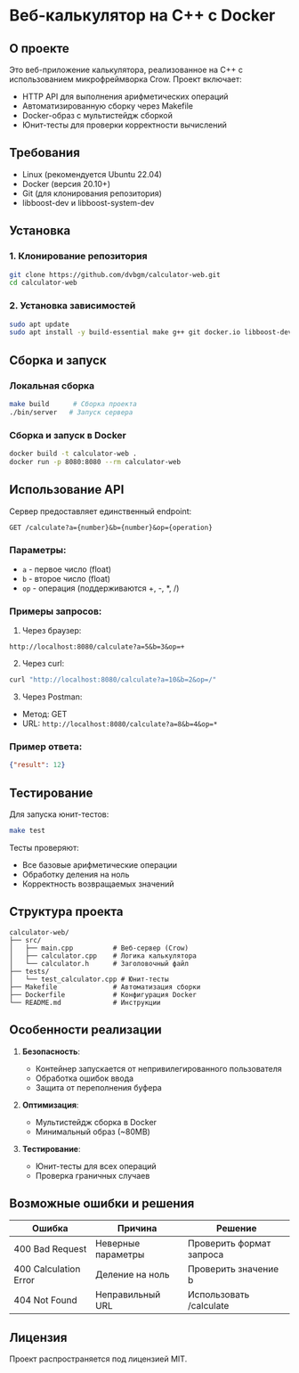 # Веб-калькулятор на C++ с Docker

## О проекте
Это веб-приложение калькулятора, реализованное на C++ с использованием микрофреймворка Crow. Проект включает:
- HTTP API для выполнения арифметических операций
- Автоматизированную сборку через Makefile
- Docker-образ с мультистейдж сборкой
- Юнит-тесты для проверки корректности вычислений

## Требования
- Linux (рекомендуется Ubuntu 22.04)
- Docker (версия 20.10+)
- Git (для клонирования репозитория)
- libboost-dev и libboost-system-dev

## Установка

### 1. Клонирование репозитория
```bash
git clone https://github.com/dvbgm/calculator-web.git
cd calculator-web
```

### 2. Установка зависимостей
```bash
sudo apt update
sudo apt install -y build-essential make g++ git docker.io libboost-dev libboost-system-dev
```

## Сборка и запуск

### Локальная сборка
```bash
make build      # Сборка проекта
./bin/server   # Запуск сервера
```

### Сборка и запуск в Docker
```bash
docker build -t calculator-web .
docker run -p 8080:8080 --rm calculator-web
```

## Использование API

Сервер предоставляет единственный endpoint:

```
GET /calculate?a={number}&b={number}&op={operation}
```

### Параметры:
- `a` - первое число (float)
- `b` - второе число (float)
- `op` - операция (поддерживаются +, -, *, /)

### Примеры запросов:

1. Через браузер:
```
http://localhost:8080/calculate?a=5&b=3&op=+
```

2. Через curl:
```bash
curl "http://localhost:8080/calculate?a=10&b=2&op=/"
```

3. Через Postman:
- Метод: GET
- URL: `http://localhost:8080/calculate?a=8&b=4&op=*`

### Пример ответа:
```json
{"result": 12}
```

## Тестирование

Для запуска юнит-тестов:
```bash
make test
```

Тесты проверяют:
- Все базовые арифметические операции
- Обработку деления на ноль
- Корректность возвращаемых значений

## Структура проекта
```
calculator-web/
├── src/
│   ├── main.cpp          # Веб-сервер (Crow)
│   ├── calculator.cpp    # Логика калькулятора
│   └── calculator.h      # Заголовочный файл
├── tests/
│   └── test_calculator.cpp # Юнит-тесты
├── Makefile              # Автоматизация сборки
├── Dockerfile            # Конфигурация Docker
└── README.md             # Инструкции
```

## Особенности реализации
1. **Безопасность**:
   - Контейнер запускается от непривилегированного пользователя
   - Обработка ошибок ввода
   - Защита от переполнения буфера

2. **Оптимизация**:
   - Мультистейдж сборка в Docker
   - Минимальный образ (~80MB)

3. **Тестирование**:
   - Юнит-тесты для всех операций
   - Проверка граничных случаев

## Возможные ошибки и решения
| Ошибка | Причина | Решение |
|--------|---------|---------|
| 400 Bad Request | Неверные параметры | Проверить формат запроса |
| 400 Calculation Error | Деление на ноль | Проверить значение b |
| 404 Not Found | Неправильный URL | Использовать /calculate |

## Лицензия
Проект распространяется под лицензией MIT.
